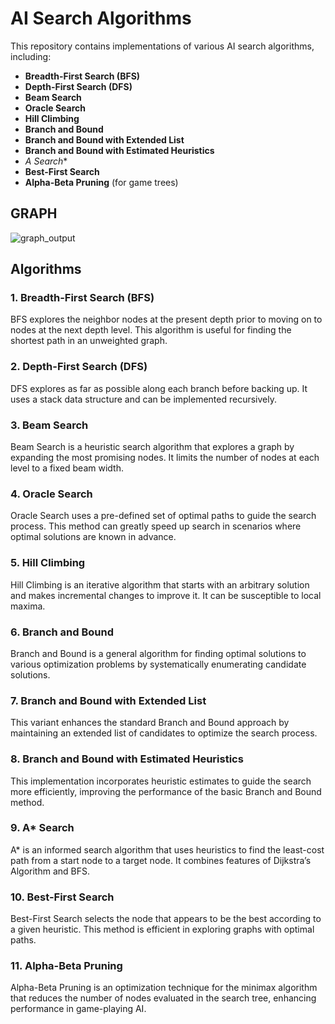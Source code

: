 
# AI Search Algorithms

This repository contains implementations of various AI search algorithms, including:

- **Breadth-First Search (BFS)**
- **Depth-First Search (DFS)**
- **Beam Search**
- **Oracle Search**
- **Hill Climbing**
- **Branch and Bound**
- **Branch and Bound with Extended List**
- **Branch and Bound with Estimated Heuristics**
- **A* Search**
- **Best-First Search**
- **Alpha-Beta Pruning** (for game trees)
## GRAPH
![graph_output](https://github.com/user-attachments/assets/6b269fa7-5c5e-418b-912f-e28692e9b366)


## Algorithms

### 1. Breadth-First Search (BFS)

BFS explores the neighbor nodes at the present depth prior to moving on to nodes at the next depth level. This algorithm is useful for finding the shortest path in an unweighted graph.

### 2. Depth-First Search (DFS)

DFS explores as far as possible along each branch before backing up. It uses a stack data structure and can be implemented recursively.

### 3. Beam Search

Beam Search is a heuristic search algorithm that explores a graph by expanding the most promising nodes. It limits the number of nodes at each level to a fixed beam width.

### 4. Oracle Search

Oracle Search uses a pre-defined set of optimal paths to guide the search process. This method can greatly speed up search in scenarios where optimal solutions are known in advance.

### 5. Hill Climbing

Hill Climbing is an iterative algorithm that starts with an arbitrary solution and makes incremental changes to improve it. It can be susceptible to local maxima.

### 6. Branch and Bound

Branch and Bound is a general algorithm for finding optimal solutions to various optimization problems by systematically enumerating candidate solutions.

### 7. Branch and Bound with Extended List

This variant enhances the standard Branch and Bound approach by maintaining an extended list of candidates to optimize the search process.

### 8. Branch and Bound with Estimated Heuristics

This implementation incorporates heuristic estimates to guide the search more efficiently, improving the performance of the basic Branch and Bound method.

### 9. A* Search

A* is an informed search algorithm that uses heuristics to find the least-cost path from a start node to a target node. It combines features of Dijkstra’s Algorithm and BFS.

### 10. Best-First Search

Best-First Search selects the node that appears to be the best according to a given heuristic. This method is efficient in exploring graphs with optimal paths.

### 11. Alpha-Beta Pruning

Alpha-Beta Pruning is an optimization technique for the minimax algorithm that reduces the number of nodes evaluated in the search tree, enhancing performance in game-playing AI.

